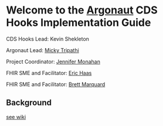 # Welcome to the [Argonaut](http://argonautwiki.hl7.org/index.php?title=Main_Page) CDS Hooks Implementation Guide

CDS Hooks Lead: Kevin Shekleton

Argonaut Lead: [Micky Tripathi](mtripathi@maehc.org)

Project Coordinator: [Jennifer Monahan](jmonahan@maehc.org)

FHIR SME and Facilitator: [Eric Haas](ehaas@healthedatainc.com)

FHIR SME and Facilitator: [Brett Marquard](brett@riverrockassociates.com)

## Background

[see wiki](https://github.com/argonautproject/cds-hooks/wiki)

<!-- Not certain we will use at this time. 
### Rendered Argonaut CDS Hooks Implementation Guide at

http://build.fhir.org/ig/argonautproject/cds-hooks

(GitHub will automatically trigger a new build whenever you commit changes.

Debugging info about the build: http://build.fhir.org/argonautproject/cds-hooks/build.log) -->




